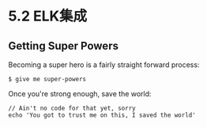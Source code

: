 # 5.2 ELK集成

## Getting Super Powers

Becoming a super hero is a fairly straight forward process:

```
$ give me super-powers
```

Once you're strong enough, save the world:

```
// Ain't no code for that yet, sorry
echo 'You got to trust me on this, I saved the world'
```



